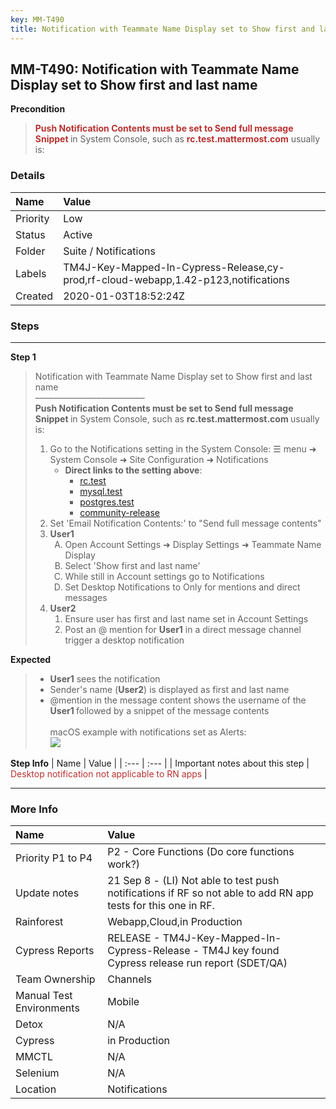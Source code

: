 ```yaml
---
key: MM-T490
title: Notification with Teammate Name Display set to Show first and last name
---
```


## MM-T490: Notification with Teammate Name Display set to Show first and last name

**Precondition**

> <article><strong><span style="color: rgb(184, 49, 47);">Push Notification Contents must be set to Send full message Snippet</span>&nbsp;</strong>in System Console, such as <strong><span style="color: rgb(184, 49, 47);">rc.test.mattermost.com</span></strong> usually is:</article>

### Details

| Name     | Value                                                                              |
| :------- | :--------------------------------------------------------------------------------- |
| Priority | Low                                                                                |
| Status   | Active                                                                             |
| Folder   | Suite / Notifications                                                              |
| Labels   | TM4J-Key-Mapped-In-Cypress-Release,cy-prod,rf-cloud-webapp,1.42-p123,notifications |
| Created  | 2020-01-03T18:52:24Z                                                               |

### Steps

<hr/>

**Step 1**

> <article>Notification with Teammate Name Display set to Show first and last name<br />–––––––––––––––––––––––––<br /><strong>Push Notification Contents must be set to Send full message Snippet </strong>in System Console, such as <strong>rc.test.mattermost.com </strong>usually is:<ol><li>Go to the Notifications setting in the System Console: ☰ menu ➜ System Console ➜ Site Configuration ➜ Notifications<ul><li><strong>Direct links to the setting above</strong>:<ul><li><a href="https://rc.test.mattermost.com/admin_console/environment/notifications">rc.test</a></li><li><a href="https://mysql.test.mattermost.com/admin_console/environment/notifications">mysql.test</a></li><li><a href="https://postgres.test.mattermost.com/admin_console/environment/notifications">postgres.test</a></li><li><a href="https://community-release.mattermost.com/admin_console/environment/notifications">community-release</a></li></ul></li></ul></li><li>Set 'Email Notification Contents:' to "Send full message contents"</li><li><strong>User1</strong><ol style="list-style-type:upper-alpha"><li>Open Account Settings ➜ Display Settings ➜ Teammate Name Display</li><li>Select 'Show first and last name'</li><li>While still in Account settings go to Notifications</li><li>Set Desktop Notifications to Only for mentions and direct messages</li></ol></li><li><strong>User2</strong><ol><li>Ensure user has first and last name set in Account Settings</li><li>Post an @ mention for <strong>User1</strong> in a direct message channel trigger a desktop notification</li></ol></li></ol></article>

**Expected**

> <article><ul><li><strong>User1</strong> sees the notification</li><li>Sender's name (<strong>User2</strong>) is displayed as first and last name</li><li>@mention in the message content shows the username of the <strong>User1 </strong>followed by a snippet of the message contents<br /><br />macOS example with notifications set as Alerts:<br /><img src="https://smartbear-tm4j-prod-us-west-2-attachment-rich-text.s3.us-west-2.amazonaws.com/embedded-f3277290f945470c4add5d21ef3dc7ca7b74388fc7152bfb6b99ae58c66a95a8-1594304772214-1594304772214.png" class="fr-fic fr-dii" /></li></ul></article>

**Step Info**
| Name | Value |
| :--- | :--- |
| Important notes about this step | <span style="color:rgb(184, 49, 47)">Desktop notification not applicable to RN apps</span> |

<hr/>

### More Info

| Name                     | Value                                                                                                         |
| :----------------------- | :------------------------------------------------------------------------------------------------------------ |
| Priority P1 to P4        | P2 - Core Functions (Do core functions work?)                                                                 |
| Update notes             | 21 Sep 8 - (LI) Not able to test push notifications if RF so not able to add RN app tests for this one in RF. |
| Rainforest               | Webapp,Cloud,in Production                                                                                    |
| Cypress Reports          | RELEASE - TM4J-Key-Mapped-In-Cypress-Release - TM4J key found Cypress release run report (SDET/QA)            |
| Team Ownership           | Channels                                                                                                      |
| Manual Test Environments | Mobile                                                                                                        |
| Detox                    | N/A                                                                                                           |
| Cypress                  | in Production                                                                                                 |
| MMCTL                    | N/A                                                                                                           |
| Selenium                 | N/A                                                                                                           |
| Location                 | Notifications                                                                                                 |
